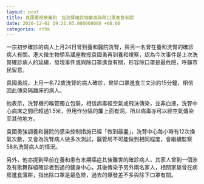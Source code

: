 ```yaml
---
layout: post
title: 袁國勇視察養和　指洗腎確診個案或與除口罩進食有關
date: 2020-12-02 19:21:05.000000000 +08:00
categories: rthk
---
```


一宗初步確診的病人上月24日曾到養和醫院洗腎，與另一名曾在養和洗腎的確診病人有關。港大微生物學系講座教授袁國勇再到養和視察，認為今次事件是上次洗腎確診病人的延續，發現事件或與除口罩進食有關，形容除口罩是最危險，呼籲市民留意。

袁國勇說，上月一名72歲洗腎的病人確診，曾除口罩進食三文治約15分鐘，相信因此傳染隔離床的病人。

他表示，洗腎機的喉管獨立包裝，相信病毒經空氣或飛沫傳染，並非血液，洗腎中心病床之間已超過1.5米，但用作分隔的簾上面有洞，所以病毒亦可以經空氣傳染至其他地方。

袁國勇強調養和醫院的感染控制措施已經「做到最盡」，洗腎中心每小時有12次換氣次數，又會為洗腎病人做多次測試，醫管局不可能做到相同程度，會繼續監察58名洗腎病人的情況。

另外，他亦提到早前在養和患有末期癌症其後離世的確診病人，其家人曾到一個涉及有歌舞群組確診者到過的健身中心，其後傳染予另外兩名家人，相關家屬曾在病房進食薄餅，指出除口罩是最危險，過去的爆發差不多與除下口罩有關。
